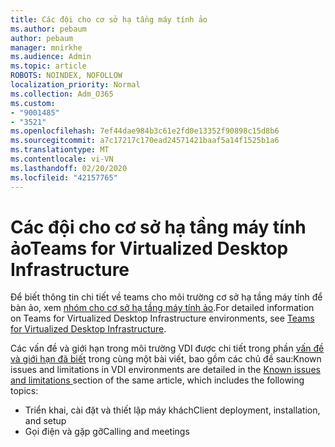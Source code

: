 ```yaml
---
title: Các đội cho cơ sở hạ tầng máy tính ảo
ms.author: pebaum
author: pebaum
manager: mnirkhe
ms.audience: Admin
ms.topic: article
ROBOTS: NOINDEX, NOFOLLOW
localization_priority: Normal
ms.collection: Adm_O365
ms.custom:
- "9001485"
- "3521"
ms.openlocfilehash: 7ef44dae984b3c61e2fd0e13352f90898c15d8b6
ms.sourcegitcommit: a7c17217c170ead24571421baaf5a14f1525b1a6
ms.translationtype: MT
ms.contentlocale: vi-VN
ms.lasthandoff: 02/20/2020
ms.locfileid: "42157765"
---
```

# <a name="teams-for-virtualized-desktop-infrastructure"></a><span data-ttu-id="71c85-102">Các đội cho cơ sở hạ tầng máy tính ảo</span><span class="sxs-lookup"><span data-stu-id="71c85-102">Teams for Virtualized Desktop Infrastructure</span></span>

<span data-ttu-id="71c85-103">Để biết thông tin chi tiết về teams cho môi trường cơ sở hạ tầng máy tính để bàn ảo, xem [nhóm cho cơ sở hạ tầng máy tính ảo](https://docs.microsoft.com/en-us/microsoftteams/teams-for-vdi).</span><span class="sxs-lookup"><span data-stu-id="71c85-103">For detailed information on Teams for Virtualized Desktop Infrastructure environments, see [Teams for Virtualized Desktop Infrastructure](https://docs.microsoft.com/en-us/microsoftteams/teams-for-vdi).</span></span>

<span data-ttu-id="71c85-104">Các vấn đề và giới hạn trong môi trường VDI được chi tiết trong phần [vấn đề và giới hạn đã biết](https://docs.microsoft.com/en-us/microsoftteams/teams-for-vdi#known-issues-and-limitations) trong cùng một bài viết, bao gồm các chủ đề sau:</span><span class="sxs-lookup"><span data-stu-id="71c85-104">Known issues and limitations in VDI environments are detailed in the [Known issues and limitations ](https://docs.microsoft.com/en-us/microsoftteams/teams-for-vdi#known-issues-and-limitations) section of the same article, which includes the following topics:</span></span>
 - <span data-ttu-id="71c85-105">Triển khai, cài đặt và thiết lập máy khách</span><span class="sxs-lookup"><span data-stu-id="71c85-105">Client deployment, installation, and setup</span></span>
 - <span data-ttu-id="71c85-106">Gọi điện và gặp gỡ</span><span class="sxs-lookup"><span data-stu-id="71c85-106">Calling and meetings</span></span>